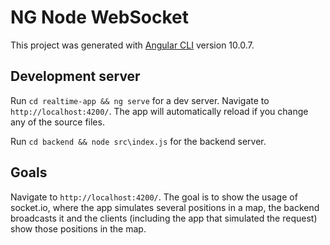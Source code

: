 # NG Node WebSocket

This project was generated with [Angular CLI](https://github.com/angular/angular-cli) version 10.0.7.

## Development server

Run `cd realtime-app && ng serve` for a dev server. Navigate to `http://localhost:4200/`. The app will automatically reload if you change any of the source files.

Run `cd backend && node src\index.js` for the backend server.

## Goals

Navigate to `http://localhost:4200/`. The goal is to show the usage of socket.io, where the app simulates several positions in a map, the backend broadcasts it and the clients (including the app that simulated the request) show those positions in the map.
